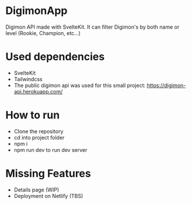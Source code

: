# DigimonApp
Digimon API made with SvelteKit. It can filter Digimon's by both name or level (Rookie, Champion, etc...)

# Used dependencies
- SvelteKit
- Tailwindcss
- The public digimon api was used for this small project: https://digimon-api.herokuapp.com/

# How to run
- Clone the repository
- cd into project folder
- npm i
- npm run dev to run dev server

# Missing Features
- Details page (WIP)
- Deployment on Netlify (TBS)
